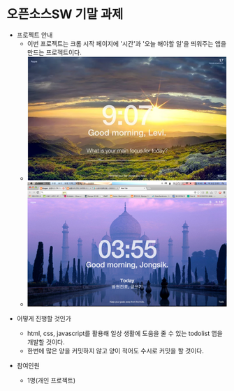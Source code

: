 # 오픈소스SW 기말 과제

- 프로젝트 안내
  - 이번 프로젝트는 크롬 시작 페이지에 '시간'과 '오늘 해야할 일'을 띄워주는 앱을 만드는 프로젝트이다.
  - ![Alt text](img/ex1.png)
  - ![Alt text](img/ex2.png)

* 어떻게 진행할 것인가

  - html, css, javascript를 활용해 일상 생활에 도움을 줄 수 있는 todolist 앱을 개발할 것이다.
  - 한번에 많은 양을 커밋하지 않고 양이 적어도 수시로 커밋을 할 것이다.

* 참여인원
  * 1명(개인 프로젝트)
